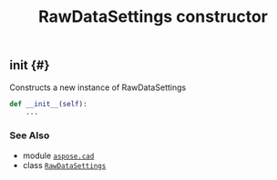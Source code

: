 ﻿---
title: RawDataSettings constructor
second_title: Aspose.CAD for Python via .NET API References
description: 
type: docs
weight: 10
url: /python-net/aspose.cad/rawdatasettings/__init__/
is_root: false
---

## __init__ {#}

Constructs a new instance of RawDataSettings



```python
def __init__(self):
    ...
```





### See Also
* module [`aspose.cad`](../../)
* class [`RawDataSettings`](/cad/python-net/aspose.cad/rawdatasettings)
